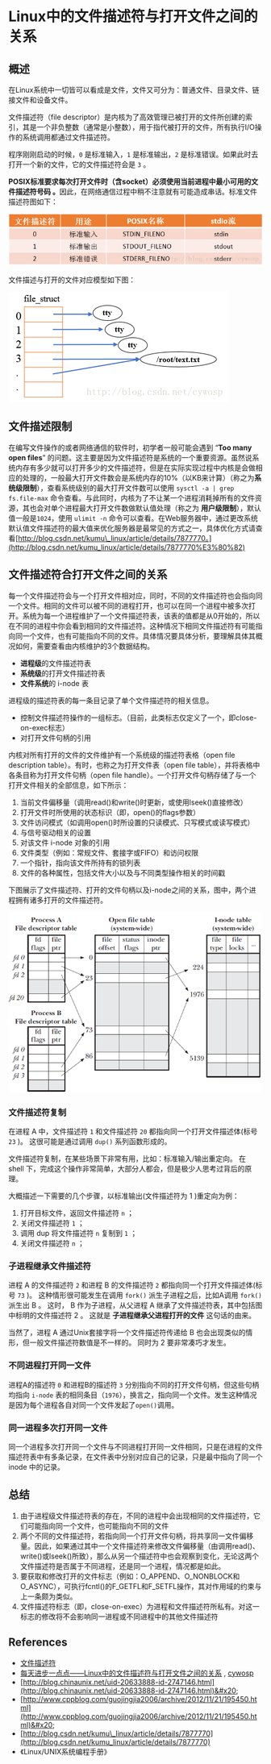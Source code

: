 # Linux中的文件描述符与打开文件之间的关系

## 概述

&#x20;在Linux系统中一切皆可以看成是文件，文件又可分为：普通文件、目录文件、链接文件和设备文件。

文件描述符（file descriptor）是内核为了高效管理已被打开的文件所创建的索引，其是一个非负整数（通常是小整数），用于指代被打开的文件，所有执行I/O操作的系统调用都通过文件描述符。

程序刚刚启动的时候，`0` 是标准输入，`1` 是标准输出，`2` 是标准错误。如果此时去打开一个新的文件，它的文件描述符会是 `3` 。

**POSIX标准要求每次打开文件时（含socket）必须使用当前进程中最小可用的文件描述符号码 。**&#x56E0;此，在网络通信过程中稍不注意就有可能造成串话。标准文件描述符图如下：

![](<../.gitbook/assets/image (5) (1) (1) (1).png>)

文件描述与打开的文件对应模型如下图：

![](<../.gitbook/assets/image (11) (1) (1).png>)

## 文件描述限制

在编写文件操作的或者网络通信的软件时，初学者一般可能会遇到 “**Too many open files**” 的问题。这主要是因为文件描述符是系统的一个重要资源。虽然说系统内存有多少就可以打开多少的文件描述符，但是在实际实现过程中内核是会做相应的处理的，一般最大打开文件数会是系统内存的10%（以KB来计算）（称之为**系统级限制**），查看系统级别的最大打开文件数可以使用 `sysctl -a | grep fs.file-max` 命令查看。与此同时，内核为了不让某一个进程消耗掉所有的文件资源，其也会对单个进程最大打开文件数做默认值处理（称之为 **用户级限制**），默认值一般是`1024`，使用 `ulimit -n` 命令可以查看。在Web服务器中，通过更改系统默认值文件描述符的最大值来优化服务器是最常见的方式之一，具体优化方式请查看[http://blog.csdn.net/kumu\_linux/article/details/7877770。](http://blog.csdn.net/kumu_linux/article/details/7877770%E3%80%82)

## 文件描述符合打开文件之间的关系

每一个文件描述符会与一个打开文件相对应，同时，不同的文件描述符也会指向同一个文件。相同的文件可以被不同的进程打开，也可以在同一个进程中被多次打开。系统为每一个进程维护了一个文件描述符表，该表的值都是从0开始的，所以在不同的进程中你会看到相同的文件描述符。这种情况下相同文件描述符有可能指向同一个文件，也有可能指向不同的文件。具体情况要具体分析，要理解具体其概况如何，需要查看由内核维护的3个数据结构。&#x20;

* **进程级**的文件描述符表
* **系统级**的打开文件描述符表&#x20;
* **文件系统**的 i-node 表

进程级的描述符表的每一条目记录了单个文件描述符的相关信息。&#x20;

* 控制文件描述符操作的一组标志。（目前，此类标志仅定义了一个，即close-on-exec标志）
* 对打开文件句柄的引用

内核对所有打开的文件的文件维护有一个系统级的描述符表格（open file description table）。有时，也称之为打开文件表（open file table），并将表格中各条目称为打开文件句柄（open file handle）。一个打开文件句柄存储了与一个打开文件相关的全部信息，如下所示：

1. 当前文件偏移量（调用read()和write()时更新，或使用lseek()直接修改）&#x20;
2. 打开文件时所使用的状态标识（即，open()的flags参数）
3. 文件访问模式（如调用open()时所设置的只读模式、只写模式或读写模式）
4. 与信号驱动相关的设置&#x20;
5. 对该文件 i-node 对象的引用&#x20;
6. 文件类型（例如：常规文件、套接字或FIFO）和访问权限&#x20;
7. &#x20;一个指针，指向该文件所持有的锁列表&#x20;
8. 文件的各种属性，包括文件大小以及与不同类型操作相关的时间戳

下图展示了文件描述符、打开的文件句柄以及i-node之间的关系，图中，两个进程拥有诸多打开的文件描述符。

![](<../.gitbook/assets/image (107).png>)

### 文件描述符复制

在进程 A 中，文件描述符 `1` 和文件描述符 `20` 都指向同一个打开文件描述体(标号 `23` )。 这很可能是通过调用 `dup()` 系列函数形成的。

文件描述符复制，在某些场景下非常有用，比如：标准输入/输出重定向。 在 shell 下，完成这个操作非常简单，大部分人都会，但是极少人思考过背后的原理。

大概描述一下需要的几个步骤，以标准输出(文件描述符为 1 )重定向为例：

1. 打开目标文件，返回文件描述符 `n` ；
2. 关闭文件描述符 `1` ；
3. 调用 dup 将文件描述符 `n` 复制到 `1` ；
4. 关闭文件描述符 `n` ；

### 子进程继承文件描述符

进程 A 的文件描述符 `2` 和进程 B 的文件描述符 `2` 都指向同一个打开文件描述体(标号 `73` )。 这种情形很可能发生在调用 `fork()` 派生子进程之后，比如A调用 `fork()` 派生出 B 。 这时， B 作为子进程，从父进程 A 继承了文件描述符表，其中包括图中标明的文件描述符 2 。 这就是 **子进程继承父进程打开的文件** 这句话的由来。

当然了，进程 A 通过Unix套接字将一个文件描述符传递给 B 也会出现类似的情形，但一般文件描述符数值是不一样的。 同时为 2 要非常凑巧才发生。

### 不同进程打开同一文件

进程A的描述符 `0` 和进程B的描述符 `3` 分别指向不同的打开文件句柄，但这些句柄均指向 `i-node` 表的相同条目（`1976`），换言之，指向同一个文件。发生这种情况是因为每个进程各自对同一个文件发起了`open()`调用。

### 同一进程多次打开同一文件

同一个进程多次打开同一个文件与不同进程打开同一文件相同，只是在进程的文件描述符表中有多条记录，在文件表中分别对应自己的记录，只是最中指向了同一个 inode 中的记录。&#x20;

## 总结

1. 由于进程级文件描述符表的存在，不同的进程中会出现相同的文件描述符，它们可能指向同一个文件，也可能指向不同的文件
2. 两个不同的文件描述符，若指向同一个打开文件句柄，将共享同一文件偏移量。因此，如果通过其中一个文件描述符来修改文件偏移量（由调用read()、write()或lseek()所致），那么从另一个描述符中也会观察到变化，无论这两个文件描述符是否属于不同进程，还是同一个进程，情况都是如此。
3. 要获取和修改打开的文件标志（例如：O\_APPEND、O\_NONBLOCK和O\_ASYNC），可执行fcntl()的F\_GETFL和F\_SETFL操作，其对作用域的约束与上一条颇为类似。
4. 文件描述符标志（即，close-on-exec）为进程和文件描述符所私有。对这一标志的修改将不会影响同一进程或不同进程中的其他文件描述符

## References

* [文件描述符](https://linux.fasionchan.com/zh_CN/latest/system-programming/file-io/file-descriptor.html)
* [每天进步一点点——Linux中的文件描述符与打开文件之间的关系](https://blog.csdn.net/cywosp/article/details/38965239) ,  [cywosp](https://blog.csdn.net/cywosp)
* [http://blog.chinaunix.net/uid-20633888-id-2747146.html](http://blog.chinaunix.net/uid-20633888-id-2747146.html)&#x20;
* [http://www.cppblog.com/guojingjia2006/archive/2012/11/21/195450.html](http://www.cppblog.com/guojingjia2006/archive/2012/11/21/195450.html)&#x20;
* [http://blog.csdn.net/kumu\_linux/article/details/7877770](http://blog.csdn.net/kumu_linux/article/details/7877770)
* 《Linux/UNIX系统编程手册》

